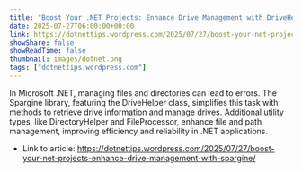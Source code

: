 ```yaml
---
title: "Boost Your .NET Projects: Enhance Drive Management with DriveHelper in Spargine"
date: 2025-07-27T06:00:00+00:00
link: https://dotnettips.wordpress.com/2025/07/27/boost-your-net-projects-enhance-drive-management-with-spargine/
showShare: false
showReadTime: false
thumbnail: images/dotnet.png
tags: ["dotnettips.wordpress.com"]
---
```

In Microsoft .NET, managing files and directories can lead to errors. The Spargine library, featuring the DriveHelper class, simplifies this task with methods to retrieve drive information and manage drives. Additional utility types, like DirectoryHelper and FileProcessor, enhance file and path management, improving efficiency and reliability in .NET applications.

- Link to article: https://dotnettips.wordpress.com/2025/07/27/boost-your-net-projects-enhance-drive-management-with-spargine/